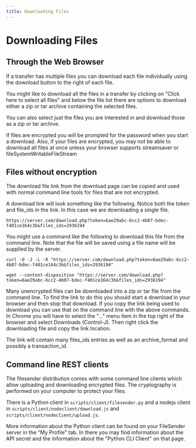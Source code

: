 ```yaml
---
title: Downloading Files
---
```


# Downloading Files

## Through the Web Browser

If a transfer has multiple files you can download each file
individually using the download button to the right of each file.

You might like to download all the files in a transfer by clicking on
"Click here to select all files" and below the file list there are
options to download either a zip or tar archive containing the
selected files.

You can also select just the files you are interested in and download
those as a zip or tar archive.

If files are encrypted you will be prompted for the password when you 
start a download. Also, if your files are encrypted, you may not be able
to download all files at once unless your browser supports streamsaver or
fileSystemWritableFileStream



## Files without encryption

The download file link from the download page can be copied and used
with normal command line tools for files that are not encrypted.

A download link will look something like the following. Notice both the token and file_ids
in the link. In this case we are downloading a single file.

```
https://server.com/download.php?token=6ae29abc-6cc2-4b07-bdec-f401ce164c3b&files_ids=2936194
```


You might use a command like the following to download this file from
the command line. Note that the file will be saved using a file name
will be supplied by the server.

```
curl -O -J -L -R "https://server.com/download.php?token=6ae29abc-6cc2-4b07-bdec-f401ce164c3b&files_ids=2936194"

wget --content-disposition "https://server.com/download.php?token=6ae29abc-6cc2-4b07-bdec-f401ce164c3b&files_ids=2936194"
```

Many unencrypted files can be downloaded into a zip or tar file from
the command line. To find the link to do this you should start a
download in your browser and then stop that download. If you copy the
link being used to download you can use that on the command line with
the above commands. In Chrome you will have to select the "..." menu
item in the top right of the browser and select Downloads (Control-J).
Then right click the downloading file and copy the link location.

The link will contain many files_ids entries as well as an archive_format
and possibly a transaction_id.

## Command line REST clients

The filesender distribution comes with some command line clients which
allow uploading and downloading encrypted files. The cryptography is
performed on your computer to protect your files.

There is a Python client in `scripts/client/filesender.py` and a nodejs client in 
`scripts/client/nodeclient/download.js` and 
`scripts/client/nodeclient/upload.js`.

More information about the Python client can be found on your
FileSender server in the "My Profile" tab. In there you may find
information about the API secret and the information about the "Python
CLI Client" on that page.


